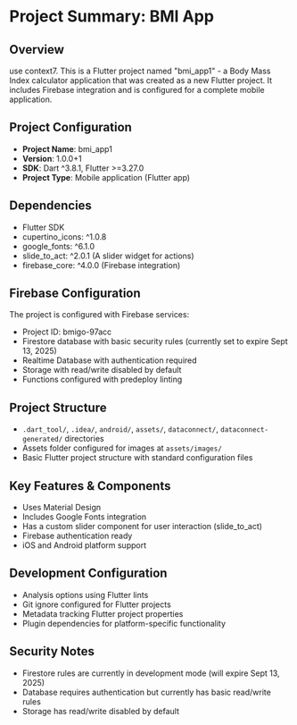 # Project Summary: BMI App

## Overview
use context7. This is a Flutter project named "bmi_app1" - a Body Mass Index calculator application that was created as a new Flutter project. It includes Firebase integration and is configured for a complete mobile application.

## Project Configuration
- **Project Name**: bmi_app1
- **Version**: 1.0.0+1
- **SDK**: Dart ^3.8.1, Flutter >=3.27.0
- **Project Type**: Mobile application (Flutter app)

## Dependencies
- Flutter SDK
- cupertino_icons: ^1.0.8
- google_fonts: ^6.1.0
- slide_to_act: ^2.0.1 (A slider widget for actions)
- firebase_core: ^4.0.0 (Firebase integration)

## Firebase Configuration
The project is configured with Firebase services:
- Project ID: bmigo-97acc
- Firestore database with basic security rules (currently set to expire Sept 13, 2025)
- Realtime Database with authentication required
- Storage with read/write disabled by default
- Functions configured with predeploy linting

## Project Structure
- `.dart_tool/`, `.idea/`, `android/`, `assets/`, `dataconnect/`, `dataconnect-generated/` directories
- Assets folder configured for images at `assets/images/`
- Basic Flutter project structure with standard configuration files

## Key Features & Components
- Uses Material Design
- Includes Google Fonts integration
- Has a custom slider component for user interaction (slide_to_act)
- Firebase authentication ready
- iOS and Android platform support

## Development Configuration
- Analysis options using Flutter lints
- Git ignore configured for Flutter projects
- Metadata tracking Flutter project properties
- Plugin dependencies for platform-specific functionality

## Security Notes
- Firestore rules are currently in development mode (will expire Sept 13, 2025)
- Database requires authentication but currently has basic read/write rules
- Storage has read/write disabled by default